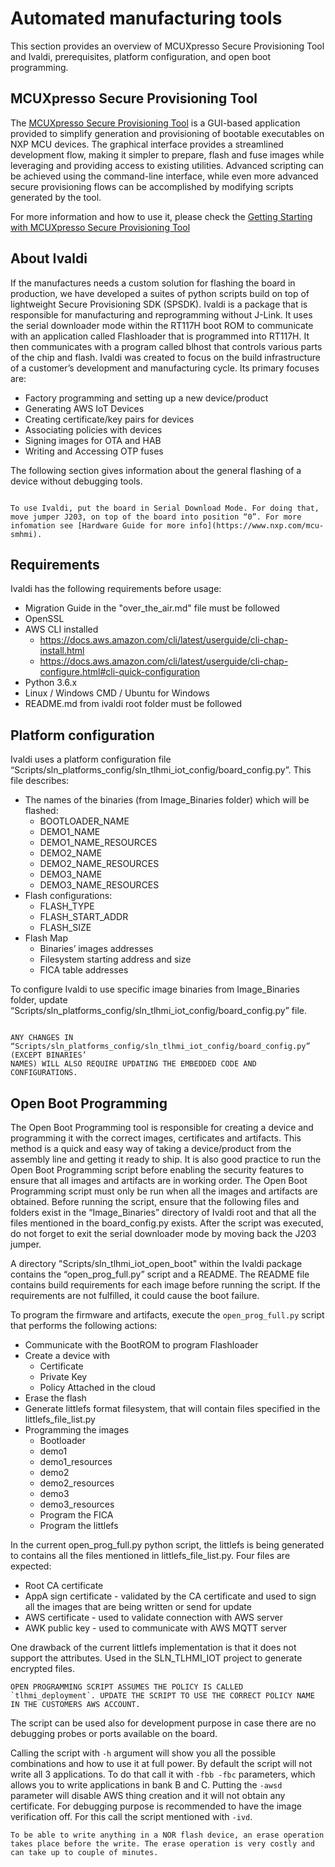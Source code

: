
[open_prog_full]: ../../img/Ivaldi_openprogrfull.png "Enable Image Verification"

# Automated manufacturing tools

This section provides an overview of MCUXpresso Secure Provisioning Tool and Ivaldi, prerequisites, platform configuration, and open boot programming.

## MCUXpresso Secure Provisioning Tool

<!---TODO DITA URL -->
The [MCUXpresso Secure Provisioning Tool](https://www.nxp.com/design/software/development-software/mcuxpresso-secure-provisioning-tool:MCUXPRESSO-SECURE-PROVISIONING) is a GUI-based application provided to simplify generation and provisioning of bootable executables on NXP MCU devices. The graphical interface provides a streamlined development flow, making it simpler to prepare, flash and fuse images while leveraging and providing access to existing utilities. Advanced scripting can be achieved using the command-line interface, while even more advanced secure provisioning flows can be accomplished by modifying scripts generated by the tool.

<!---TODO DITA URL -->
For more information and how to use it, please check the [Getting Starting with MCUXpresso Secure Provisioning Tool](https://www.nxp.com/pages/getting-starting-with-mcuxpresso-secure-provisioning-tool:TIP-MCUXPRESSO-SECURE-PROVISIONING-TOOL)

## About Ivaldi

If the manufactures needs a custom solution for flashing the board in production, we have developed a suites of python scripts build on top of lightweight Secure Provisioning SDK (SPSDK).
Ivaldi is a package that is responsible for manufacturing and reprogramming without J-Link. It uses the serial downloader mode within the RT117H boot ROM to communicate with an application called Flashloader that is programmed into RT117H.
It then communicates with a program called blhost that controls various parts of the chip and flash.
Ivaldi was created to focus on the build infrastructure of a customer’s development and manufacturing cycle. Its primary focuses are:

- Factory programming and setting up a new device/product
- Generating AWS IoT Devices
- Creating certificate/key pairs for devices
- Associating policies with devices
- Signing images for OTA and HAB
- Writing and Accessing OTP fuses

The following section gives information about the general flashing of a device without debugging tools.

```{note}

To use Ivaldi, put the board in Serial Download Mode. For doing that, move jumper J203, on top of the board into position “0”. For more infomation see [Hardware Guide for more info](https://www.nxp.com/mcu-smhmi).
```

## Requirements

Ivaldi has the following requirements before usage:

- Migration Guide in the "over_the_air.md" file must be followed
- OpenSSL
- AWS CLI installed
    - <https://docs.aws.amazon.com/cli/latest/userguide/cli-chap-install.html>
    - <https://docs.aws.amazon.com/cli/latest/userguide/cli-chap-configure.html#cli-quick-configuration>
- Python 3.6.x
- Linux / Windows CMD / Ubuntu for Windows
- README.md from ivaldi root folder must be followed

##  Platform configuration

Ivaldi uses a platform configuration file “Scripts/sln_platforms_config/sln_tlhmi_iot_config/board_config.py”. This file describes:

- The names of the binaries (from Image_Binaries folder) which will be flashed:
    * BOOTLOADER_NAME
    * DEMO1_NAME
    * DEMO1_NAME_RESOURCES
    * DEMO2_NAME
    * DEMO2_NAME_RESOURCES
    * DEMO3_NAME
    * DEMO3_NAME_RESOURCES
- Flash configurations:
    * FLASH_TYPE
    * FLASH_START_ADDR
    * FLASH_SIZE
- Flash Map
    * Binaries’ images addresses
    * Filesystem starting address and size
    * FICA table addresses

To configure Ivaldi to use specific image binaries from Image_Binaries folder, update “Scripts/sln_platforms_config/sln_tlhmi_iot_config/board_config.py” file.

```{warning}

ANY CHANGES IN “Scripts/sln_platforms_config/sln_tlhmi_iot_config/board_config.py” (EXCEPT BINARIES’
NAMES) WILL ALSO REQUIRE UPDATING THE EMBEDDED CODE AND CONFIGURATIONS.
```

## Open Boot Programming

The Open Boot Programming tool is responsible for creating a device and programming it with the correct images, certificates and artifacts.
This method is a quick and easy way of taking a device/product from the assembly line and getting it ready to ship. It is also good practice to run the Open Boot Programming script before enabling the security features to ensure that all images and artifacts are in working order.
The Open Boot Programming script must only be run when all the images and artifacts are obtained. Before running the script, ensure that the following files and folders exist in the “Image_Binaries” directory of Ivaldi root and that all the files mentioned in the board_config.py exists. After the script was executed,
do not forget to exit the serial downloader mode by moving back the J203 jumper.

A directory "Scripts/sln_tlhmi_iot_open_boot" within the Ivaldi package contains the
“open_prog_full.py” script and a README.
The README file contains build requirements for each image before running the script. If the requirements are not fulfilled,
it could cause the boot failure.

To program the firmware and artifacts, execute the `open_prog_full.py` script that performs the following actions:

- Communicate with the BootROM to program Flashloader
- Create a device with
    - Certificate
    - Private Key
    - Policy Attached in the cloud
- Erase the flash
- Generate littlefs format filesystem, that will contain files specified in the littlefs_file_list.py
- Programming the images
    - Bootloader
    - demo1
    - demo1_resources
    - demo2
    - demo2_resources
    - demo3
    - demo3_resources
    - Program the FICA
    - Program the littlefs

In the current open_prog_full.py python script, the littlefs is being generated to contains all the files mentioned in littlefs_file_list.py. Four files are expected:
* Root CA certificate
* AppA sign certificate - validated by the CA certificate and used to sign all the images that are being written or send for update
* AWS certificate - used to validate connection with AWS  server
* AWK public key - used to communicate with AWS MQTT server

One drawback of the current littlefs implementation is that it does not support the attributes. Used in the SLN_TLHMI_IOT project to generate encrypted files.

```{warning}
OPEN PROGRAMMING SCRIPT ASSUMES THE POLICY IS CALLED `tlhmi_deployment`. UPDATE THE SCRIPT TO USE THE CORRECT POLICY NAME IN THE CUSTOMERS AWS ACCOUNT.
```

The script can be used also for development purpose in case there are no debugging probes or ports available on the board.

Calling the script with `-h` argument will show you all the possible combinations and how to use it at full power.
By default the script will not write all 3 applications. To do that call it with `-fbb -fbc` parameters, which allows you to write applications in bank B and C. Putting the `-awsd` parameter will disable AWS thing creation and it will not obtain any certificate.
For debugging purpose is recommended to have the image verification off. For this call the script mentioned with `-ivd`.

```{note}
To be able to write anything in a NOR flash device, an erase operation takes place before the write. The erase operation is very costly and can take up to couple of minutes.
```
